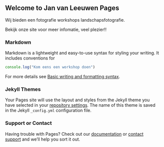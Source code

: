 ## Welcome to Jan van Leeuwen Pages

Wij bieden een fotografie workshops landschapsfotografie. 

Bekijk onze site voor meer infomatie, veel plezier!!

### Markdown

Markdown is a lightweight and easy-to-use syntax for styling your writing. It includes conventions for

```javascript
console.log("Kom eens een workshop doen")

```

For more details see [Basic writing and formatting syntax](https://docs.github.com/en/github/writing-on-github/getting-started-with-writing-and-formatting-on-github/basic-writing-and-formatting-syntax).

### Jekyll Themes

Your Pages site will use the layout and styles from the Jekyll theme you have selected in your [repository settings](https://github.com/johnoflions/weblogtest/settings/pages). The name of this theme is saved in the Jekyll `_config.yml` configuration file.

### Support or Contact

Having trouble with Pages? Check out our [documentation](https://docs.github.com/categories/github-pages-basics/) or [contact support](https://support.github.com/contact) and we’ll help you sort it out.
